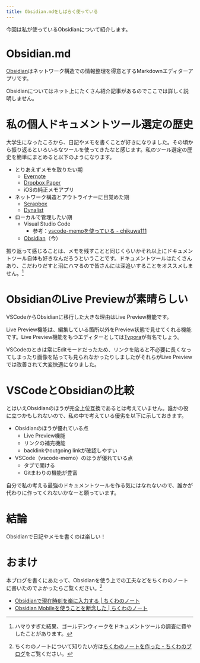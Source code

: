 ```yaml
---
title: Obsidian.mdをしばらく使っている
---
```


今回は私が使っているObsidianについて紹介します。

# Obsidian.md

[Obsidian](https://obsidian.md/)はネットワーク構造での情報整理を得意とするMarkdownエディターアプリです。

Obsidianについてはネット上にたくさん紹介記事があるのでここでは詳しく説明しません。

# 私の個人ドキュメントツール選定の歴史

大学生になったころから、日記やメモを書くことが好きになりました。その頃から振り返るといろいろなツールを使ってきたなと感じます。私のツール選定の歴史を簡単にまとめると以下のようになります。

- とりあえずメモを取りたい期
  - [Evernote](https://evernote.com/intl/jp)
  - [Dropbox Paper](https://www.dropbox.com/ja/paper)
  - iOSの純正メモアプリ
- ネットワーク構造とアウトライナーに目覚めた期
  - [Scrapbox](https://scrapbox.io/)
  - [Dynalist](https://dynalist.io/)
- ローカルで管理したい期
  - Visual Studio Code
    - 参考：[vscode-memoを使っている - chikuwa111](https://scrapbox.io/chikuwa111/vscode-memo%E3%82%92%E4%BD%BF%E3%81%A3%E3%81%A6%E3%81%84%E3%82%8B)
  - [Obsidian](https://obsidian.md/)（今）

振り返って感じることは、メモを残すことと同じくらいかそれ以上にドキュメントツール自体も好きなんだろうということです。ドキュメントツールはたくさんあり、こだわりだすと沼にハマるので皆さんには深追いすることをオススメしません。[^1]

# ObsidianのLive Previewが素晴らしい

VSCodeからObsidianに移行した大きな理由はLive Preview機能です。

Live Preview機能は、編集している箇所以外をPreview状態で見せてくれる機能です。Live Preview機能をもつエディターとしては[Typora](https://typora.io/)が有名でしょう。

VSCodeのときは常にEditモードだったため、リンクを貼ると不必要に長くなってしまったり画像を貼っても見られなかったりしましたがそれらがLive Previewでは改善されて大変快適になりました。

# VSCodeとObsidianの比較

とはいえObsidianのほうが完全上位互換であるとは考えていません。誰かの役に立つかもしれないので、私の中で考えている優劣を以下に示しておきます。

- Obsidianのほうが優れている点
  - Live Preview機能
  - リンクの補完機能
  - backlinkやoutgoing linkが確認しやすい
- VSCode（vscode-memo）のほうが優れている点
  - タブで開ける
  - Gitまわりの機能が豊富

自分で私の考える最強のドキュメントツールを作る気にはなれないので、誰かが代わりに作ってくれないかなーと願っています。

# 結論

Obsidianで日記やメモを書くのは楽しい！

# おまけ

本ブログを書くにあたって、Obsidianを使う上での工夫などをちくわのノートに書いたのでよかったらご覧ください。[^2]

- [Obsidianで現在時刻を楽に入力する | ちくわのノート](https://note.chikuwa111.com/Obsidian%E3%81%A7%E7%8F%BE%E5%9C%A8%E6%99%82%E5%88%BB%E3%82%92%E6%A5%BD%E3%81%AB%E5%85%A5%E5%8A%9B%E3%81%99%E3%82%8B)
- [Obsidian Mobileを使うことを断念した | ちくわのノート](https://note.chikuwa111.com/Obsidian%20Mobile%E3%82%92%E4%BD%BF%E3%81%86%E3%81%93%E3%81%A8%E3%82%92%E6%96%AD%E5%BF%B5%E3%81%97%E3%81%9F)


[^1]: ハマりすぎた結果、ゴールデンウィークをドキュメントツールの調査に費やしたことがあります。
[^2]: ちくわのノートについて知りたい方は[ちくわのノートを作った - ちくわのブログ](https://chikuwa111.hatenablog.com/entry/chikuwa-note)をご覧ください。
